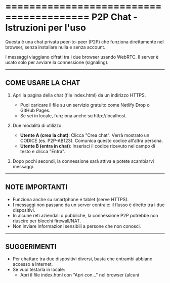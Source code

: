 ========================================
P2P Chat - Istruzioni per l'uso
========================================

Questa è una chat privata peer-to-peer (P2P) che funziona direttamente
nel browser, senza installare nulla e senza account.

I messaggi viaggiano cifrati tra i due browser usando WebRTC.
Il server è usato solo per avviare la connessione (signaling).

----------------------------------------
COME USARE LA CHAT
----------------------------------------

1. Apri la pagina della chat (file index.html) da un indirizzo HTTPS.
   - Puoi caricare il file su un servizio gratuito come Netlify Drop o GitHub Pages.
   - Se sei in locale, funziona anche su http://localhost.

2. Due modalità di utilizzo:
   - **Utente A (crea la chat)**:
     Clicca "Crea chat".
     Verrà mostrato un CODICE (es. P2P-AB123).
     Comunica questo codice all'altra persona.
   - **Utente B (entra in chat)**:
     Inserisci il codice ricevuto nel campo di testo e clicca "Entra".

3. Dopo pochi secondi, la connessione sarà attiva e potete scambiarvi messaggi.

----------------------------------------
NOTE IMPORTANTI
----------------------------------------

- Funziona anche su smartphone e tablet (serve HTTPS).
- I messaggi non passano da un server centrale: il flusso è diretto tra i due dispositivi.
- In alcune reti aziendali o pubbliche, la connessione P2P potrebbe non riuscire per blocchi firewall/NAT.
- Non inviare informazioni sensibili a persone che non conosci.

----------------------------------------
SUGGERIMENTI
----------------------------------------

- Per chattare tra due dispositivi diversi, basta che entrambi abbiano accesso a Internet.
- Se vuoi testarla in locale:
  - Apri il file index.html con "Apri con..." nel browser (alcuni
